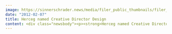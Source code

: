 ```yaml
---
image: https://sinnerschrader.news/media/filer_public_thumbnails/filer_public/8a/3a/8a3ab93e-c7ac-4d09-b2df-2da440e78fe4/varfoldersdjk8pxf42x64d8fxslz8jcc8fc0000gnttmpgmvdnl__480x288_q85_crop_subsampling-2_upscale.jpg
date: "2012-02-07"
title: Herceg named Creative Director Design
content: <div class="newsbody"><p><strong>Herceg named Creative Director Design at SinnerSchrader</strong></p><p>The SinnerSchrader digital agency has enhanced its Frankfurt branch with the addition of Match Herceg (41). In his role as Creative Director, Herceg will lead a creative team of designers in developing interactive strategies and digital marketing solutions for customers including BASE, WMF and ERGO Direkt.</p><p>Match Herceg, a native of Croatia, joins SinnerSchrader from Wunderman, where he spent three years as Senior Art Director Interactive for accounts including Lufthansa, Landrover and Jaguar. Prior to this, he worked for TMC in Frankfurt, where he was in charge of Creation for Wrigleys, Adidas and Procter &amp; Gamble.</p><p>Dirk Hibbeler, Director SinnerSchrader Frankfurt, says&#58; “We are delighted to have recruited Match Herceg, a top-notch creative professional. Match has long years of experience in managing and designing online projects for major customers, which makes him a perfect addition to our team.”</p><p><strong>About SinnerSchrader</strong><br/>SinnerSchrader is one of the leading digital agencies in Europe. SinnerSchrader develops interactive strategies, platforms and applications that create radical relationships between consumers and brands. More than 400 people work at the SinnerSchrader Group’s offices in Hamburg, Frankfurt, Berlin and Hannover, for customers including Allianz, TUI, Tchibo, simyo, REWE, comdirect bank, PPR Group, OTTO and Steigenberger. SinnerSchrader was founded in 1996 and has been publicly listed since 1999.</p></div>
---
```

